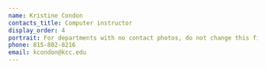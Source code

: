 ```yaml
---
name: Kristine Condon
contacts_title: Computer instructor
display_order: 4
portrait: For departments with no contact photos, do not change this field.
phone: 815-802-8216
email: kcondon@kcc.edu
---
```

